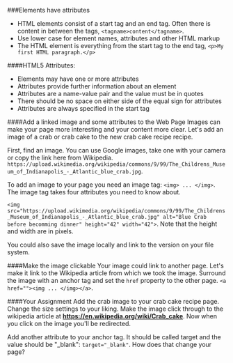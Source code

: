 ###Elements have attributes
* HTML elements consist of a start tag and an end tag. Often there is content in between the tags,  ```<tagname>content</tagname>```.
* Use lower case for element names, attributes and other HTML markup
* The HTML element is everything from the start tag to the end tag, ```<p>My first HTML paragraph.</p>```

####HTML5 Attributes: 
* Elements may have one or more attributes
* Attributes provide further information about an element
* Attributes are a name-value pair and the value must be in quotes
* There should be no space on either side of the equal sign for attributes
* Attributes are always specified in the start tag


####Add a linked image and some attributes to the Web Page
Images can make your page more interesting and your content more clear. Let's add an image of a crab or crab cake to the new crab cake recipe recipe.

First, find an image. You can use Google images, take one with your camera or copy the link here from Wikipedia. 
```https://upload.wikimedia.org/wikipedia/commons/9/99/The_Childrens_Museum_of_Indianapolis_-_Atlantic_blue_crab.jpg```. 

To add an image to your page you need an image tag: ```<img> ... </img>```. The image tag takes four attributes you need to know about.

```<img src="https://upload.wikimedia.org/wikipedia/commons/9/99/The_Childrens_Museum_of_Indianapolis_-_Atlantic_blue_crab.jpg" alt="Blue Crab before becomming dinner" height="42" width="42">```. Note that the height and width are in pixels.

You could also save the image locally and link to the version on your file system. 

####Make the image clickable
Your image could link to another page. Let's make it link to the Wikipedia article from which we took the image. Surround the image with an anchor tag and set the ```href``` property to the other page. 
```<a href=""><img ... </img></a>```.

####Your Assignment
Add the crab image to your crab cake recipe page. Change the size settings to your liking. Make the image click through to the wikipedia article at **https://en.wikipedia.org/wiki/Crab_cake**. Now when you click on the image you'll be redirected.

Add another attribute to your anchor tag. It should be called target and the value should be "_blank": ```target="_blank"```. How does that change your page?









